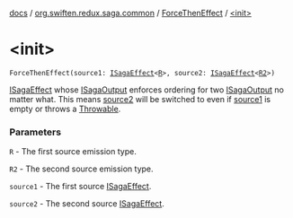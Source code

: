 [docs](../../index.md) / [org.swiften.redux.saga.common](../index.md) / [ForceThenEffect](index.md) / [&lt;init&gt;](./-init-.md)

# &lt;init&gt;

`ForceThenEffect(source1: `[`ISagaEffect`](../-i-saga-effect.md)`<`[`R`](index.md#R)`>, source2: `[`ISagaEffect`](../-i-saga-effect.md)`<`[`R2`](index.md#R2)`>)`

[ISagaEffect](../-i-saga-effect.md) whose [ISagaOutput](../-i-saga-output/index.md) enforces ordering for two [ISagaOutput](../-i-saga-output/index.md) no matter what. This
means [source2](source2.md) will be switched to even if [source1](source1.md) is empty or throws a [Throwable](https://kotlinlang.org/api/latest/jvm/stdlib/kotlin/-throwable/index.html).

### Parameters

`R` - The first source emission type.

`R2` - The second source emission type.

`source1` - The first source [ISagaEffect](../-i-saga-effect.md).

`source2` - The second source [ISagaEffect](../-i-saga-effect.md).